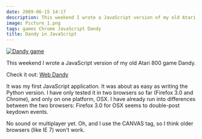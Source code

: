 ```yaml
---
date: 2009-06-15 14:17
description: This weekend I wrote a JavaScript version of my old Atari 800 game Dandy.
image: Picture_1.png
tags: games Chrome JavaScript Dandy
title: Dandy in JavaScript
---
```


[![Dandy game](Picture_1.png)](http://jackpal.github.io/Dandy-Dungeon/)

This weekend I wrote a JavaScript version of my old Atari 800 game Dandy.

Check it out: [Web Dandy](http://jackpal.github.io/Dandy-Dungeon/)

It was my first JavaScript application. It was about as easy as writing the
Python version. I have only tested it in two browsers so far (Firefox 3.0 and
Chrome), and only on one platform, OSX. I have already run into differences
between the two browsers: Firefox 3.0 for OSX seems to double-post keydown
events.

No sound or multiplayer yet. Oh, and I use the CANVAS tag, so I think older
browsers (like IE 7) won't work.
